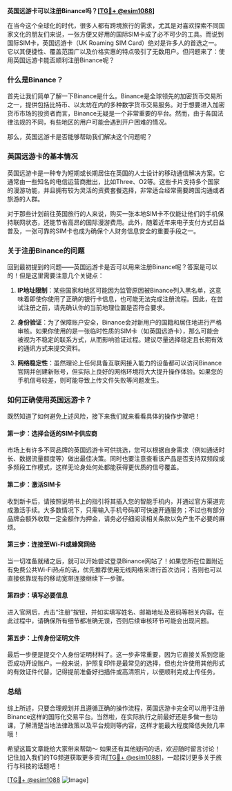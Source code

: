 **英国远游卡可以注册Binance吗？[[TG💪+ @esim1088](https://t.me/s/esim1088)]**

在当今这个全球化的时代，很多人都有跨境旅行的需求，尤其是对喜欢探索不同国家文化的朋友们来说，一张方便又好用的国际SIM卡成了必不可少的工具。而说到国际SIM卡，英国远游卡（UK Roaming SIM Card）绝对是许多人的首选之一。它以其便捷性、覆盖范围广以及价格实惠的特点吸引了无数用户。但问题来了：使用英国远游卡能否顺利注册Binance呢？

### 什么是Binance？
首先让我们简单了解一下Binance是什么。Binance是全球领先的加密货币交易所之一，提供包括比特币、以太坊在内的多种数字货币交易服务。对于想要进入加密货币市场的投资者而言，Binance无疑是一个非常重要的平台。然而，由于各国法律法规的不同，有些地区的用户可能会遇到开户困难的情况。

那么，英国远游卡是否能够帮助我们解决这个问题呢？

### 英国远游卡的基本情况
英国远游卡是一种专为短期或长期居住在英国的人士设计的移动通信解决方案。它通常由一些知名的电信运营商推出，比如Three、O2等。这些卡片支持多个国家的漫游功能，并且拥有较为灵活的资费套餐选择，非常适合经常需要跨国沟通或者旅游的人群。

对于那些计划前往英国旅行的人来说，购买一张本地SIM卡不仅能让他们的手机保持联网状态，还能节省高昂的国际漫游费用。此外，随着近年来电子支付方式日益普及，一张可靠的SIM卡也成为确保个人财务信息安全的重要手段之一。

### 关于注册Binance的问题
回到最初提到的问题——英国远游卡是否可以用来注册Binance呢？答案是可以的！但是这里需要注意几个关键点：

1. **IP地址限制**：某些国家和地区可能因为监管原因被Binance列入黑名单，这意味着即使你使用了正确的银行卡信息，也可能无法完成注册流程。因此，在尝试注册之前，请先确认你的当前地理位置是否符合要求。
   
2. **身份验证**：为了保障账户安全，Binance会对新用户的国籍和居住地进行严格审核。如果你使用的是一张临时性质的SIM卡（如英国远游卡），那么可能会被视为不稳定的联系方式，从而影响验证过程。建议尽量选择稳定且长期有效的通讯方式来提交资料。

3. **网络稳定性**：虽然理论上任何具备互联网接入能力的设备都可以访问Binance官网并创建新账号，但实际上良好的网络环境将大大提升操作体验。如果您的手机信号较差，则可能导致上传文件失败等问题发生。

### 如何正确使用英国远游卡？
既然知道了如何避免上述风险，接下来我们就来看看具体的操作步骤吧！

#### 第一步：选择合适的SIM卡供应商
市场上有许多不同品牌的英国远游卡可供挑选，您可以根据自身需求（例如通话时长、数据流量额度等）做出最佳决策。同时也要注意查看该产品是否支持双频段或多频段工作模式，这样无论身处何处都能获得更优质的信号覆盖。

#### 第二步：激活SIM卡
收到新卡后，请按照说明书上的指引将其插入您的智能手机内，并通过官方渠道完成激活手续。大多数情况下，只需输入手机号码即可快速开通服务；不过也有部分品牌会额外收取一定金额作为押金，请务必仔细阅读相关条款以免产生不必要的麻烦。

#### 第三步：连接至Wi-Fi或蜂窝网络
当一切准备就绪之后，就可以开始尝试登录Binance网站了！如果您所在位置附近有免费公共Wi-Fi热点的话，优先推荐使用无线网络来进行首次访问；否则也可以直接依靠现有的移动宽带连接继续下一步骤。

#### 第四步：填写必要信息
进入官网后，点击“注册”按钮，并如实填写姓名、邮箱地址及密码等相关内容。在此过程中，请确保所有细节都准确无误，否则后续审核环节可能会出现问题。

#### 第五步：上传身份证明文件
最后一步便是提交个人身份证明材料了。这一步非常重要，因为它直接关系到您能否成功开设账户。一般来说，护照复印件是最常见的选择，但也允许使用其他形式的有效证件代替。记得提前准备好扫描件或高清照片，以便顺利完成上传任务。

### 总结
综上所述，只要合理规划并且遵循正确的操作流程，英国远游卡完全可以用于注册Binance这样的国际化交易平台。当然啦，在实际执行之前最好还是多做一些功课，了解清楚当地法律政策以及平台规则等内容，这样才能最大程度降低失败几率哦！

希望这篇文章能给大家带来帮助～ 如果还有其他疑问的话，欢迎随时留言讨论！记住加入我们的TG频道获取更多资讯[[TG💪+ @esim1088](https://t.me/s/esim1088)]，一起探讨更多关于旅行与科技的话题吧！

[[TG💪+ @esim1088](https://t.me/s/esim1088) ![Image](https://i.postimg.cc/4NQfJmqS/Snipaste-2025-05-13-00-14-12.png)]